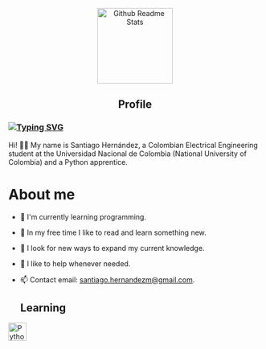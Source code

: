 <p align="center">
 <img width="150px" src="https://emojisparacopiar.com/wp-content/uploads/2021/05/Emoji-Alien-Monster.png" align="center" alt="Github Readme Stats" />
 <h2 align="center">Profile</h2>
</p>

### [![Typing SVG](https://readme-typing-svg.herokuapp.com?lines=Hello!+I'm+Santiago+👋&font=VT323&size=40)](https://git.io/typing-svg)

Hi! 👋🏻 My name is Santiago Hernández, a Colombian Electrical Engineering student at the Universidad Nacional de Colombia (National University of Colombia) and a Python apprentice.

<h1>About me</h1>

- 🔭 I'm currently learning programming.
- 🌱 In my free time I like to read and learn something new.
- 🤔 I look for new ways to expand my current knowledge.
- 💬 I like to help whenever needed.
- 📫 Contact email: santiago.hernandezm@gmail.com.

  ## Learning
<p align="left">
<a href="https://www.python.org/" target="_blank" rel="noreferrer"><img src="https://raw.githubusercontent.com/danielcranney/readme-generator/main/public/icons/skills/python-colored.svg" width="36" height="36" alt="Python" /></a>
</p>

